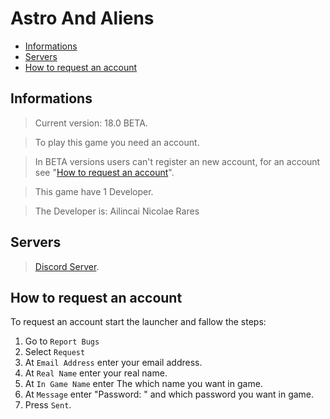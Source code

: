 # Astro And Aliens

- [Informations](https://github.com/Ailincai-Nicolae-Rares/Astro-And-Aliens#informations)
- [Servers](https://github.com/Ailincai-Nicolae-Rares/Astro-And-Aliens#servers)
- [How to request an account](https://github.com/Ailincai-Nicolae-Rares/Astro-And-Aliens#how-to-request-an-account)

## Informations
> Current version: 18.0 BETA.

> To play this game you need an account.

> In BETA versions users can't register an new account, for an account see "[How to request an account](https://github.com/Ailincai-Nicolae-Rares/Astro-And-Aliens#how-to-request-an-account)".

> This game have 1 Developer.

> The Developer is: Ailincai Nicolae Rares

## Servers
> [Discord Server](https://discord.gg/SWCt24M).

## How to request an account
To request an account start the launcher and fallow the steps:
1. Go to `Report Bugs`
2. Select `Request`
3. At `Email Address` enter your email address.
4. At `Real Name` enter your real name.
5. At `In Game Name` enter The which name you want in game.
6. At `Message` enter "Password: " and which password you want in game.
7. Press `Sent`.
